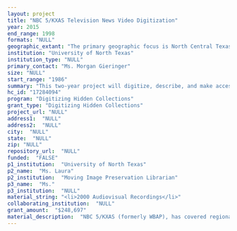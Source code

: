 ```yaml
--- 
layout: project 
title: "NBC 5/KXAS Television News Video Digitization"
year: 2015
end_range: 1998
formats: "NULL"
geographic_extant: "The primary geographic focus is North Central Texas including Dallas, Tarrant, Denton and Collin counties. Coverage of political events in the state capitol, as well as surrounding communities are frequent. Also included is occasional national and international locations including Washington, D.C., Brazil, and Saudi Arabia."
institution: "University of North Texas"
institution_type: "NULL"
primary_contact: "Ms. Morgan Gieringer"
size: "NULL"
start_range: "1986"
summary: "This two-year project will digitize, describe, and make accessible 2,000 hours of historic broadcast footage from the NBC 5/KXAS television news collection held at the University of North Texas. NBC 5/KXAS (formerly WBAP), is the oldest news station in Texas and this collection includes audiovisual items and manuscript records from 1950-2012. During this project, 4,000 Betacam SP tapes will be digitized and approximately 40,000 news stories will be described and made freely available online through the University of North Texas Digital Library and Portal to Texas History. Through an partnership between the University and KXAS we are able to offer unrestricted and complete access to the collection once digitized. By providing access to such a large accumulation of visual materials, the NBC 5/KXAS will provide scholars a new method with which they can shape and expand historical scholarship on a variety of topics of national importance."
hc_id: "17284094"
program: "Digitizing Hidden Collections"
grant_type: "Digitizing Hidden Collections"
project_url: "NULL"
address1:  "NULL"
address2:  "NULL"
city:  "NULL"
state:  "NULL"
zip: "NULL"
repository_url:  "NULL"
funded:  "FALSE"
p1_institution:  "University of North Texas"
p2_name:  "Ms. Laura"
p2_institution:  "Moving Image Preservation Librarian"
p3_name:  "Ms."
p3_institution:  "NULL"
material_string: "<li>2000 Audiovisual Recordings</li>"
collaborating_institution:  "NULL"
grant_amount:  "$248,697"
material_description:  "NBC 5/KXAS (formerly WBAP), has covered regional, national, and international events for more than 60 years. The 4,000 BetacamSP tapes nominated for digitization in this project represent a significant portion of the videotape in this collection and include news stories that aired in approximately 1986-1998. This portion of the collection is complete,containing all daily news footage shot during this time period as well as creator-generated metadata. Footage contained on these tapes includes campaign footage of Ann Richards, Texas' first female governor, journalists embarking on relief missions to Somalia, military experiences of the first Gulf War, and the 1993 federal siege of the Branch Davidian Compound in Waco, Texas, among many other topics.The coverage of the Branch Davidian stand-off offers a good example of how this footage allows viewers to compare regional and national perspectives and view events as they grew from local to national concerns. The 1993 siege of the Branch Davidian Compound and the people involved\"”quickly escalated from a regional to national significance. However, the history of the Davidians and their lives in Waco extended to the 1950s. This collection includes not only daily coverage of the unfolding event, but also interviews with relatives and residents, and provides comparison to a satirical university student film and the current events, as well as archival 16mm film footage from the KXAS collection that outlines the early history of the Davidians."
---
```

